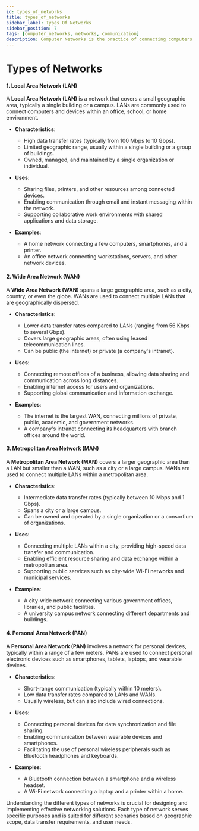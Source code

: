 ```yaml
---
id: types_of_networks
title: types_of_networks
sidebar_label: Types Of Networks
sidebar_position: 7
tags: [computer_networks, networks, communication]
description: Computer Networks is the practice of connecting computers and other devices to share resources and information. This section covers fundamental concepts, protocols, and technologies that form the backbone of network communication.
---
```

# Types of Networks

#### 1. Local Area Network (LAN)

A **Local Area Network (LAN)** is a network that covers a small geographic area, typically a single building or a campus. LANs are commonly used to connect computers and devices within an office, school, or home environment. 

- **Characteristics**:
  - High data transfer rates (typically from 100 Mbps to 10 Gbps).
  - Limited geographic range, usually within a single building or a group of buildings.
  - Owned, managed, and maintained by a single organization or individual.

- **Uses**:
  - Sharing files, printers, and other resources among connected devices.
  - Enabling communication through email and instant messaging within the network.
  - Supporting collaborative work environments with shared applications and data storage.

- **Examples**:
  - A home network connecting a few computers, smartphones, and a printer.
  - An office network connecting workstations, servers, and other network devices.

#### 2. Wide Area Network (WAN)

A **Wide Area Network (WAN)** spans a large geographic area, such as a city, country, or even the globe. WANs are used to connect multiple LANs that are geographically dispersed.

- **Characteristics**:
  - Lower data transfer rates compared to LANs (ranging from 56 Kbps to several Gbps).
  - Covers large geographic areas, often using leased telecommunication lines.
  - Can be public (the internet) or private (a company's intranet).

- **Uses**:
  - Connecting remote offices of a business, allowing data sharing and communication across long distances.
  - Enabling internet access for users and organizations.
  - Supporting global communication and information exchange.

- **Examples**:
  - The internet is the largest WAN, connecting millions of private, public, academic, and government networks.
  - A company's intranet connecting its headquarters with branch offices around the world.

#### 3. Metropolitan Area Network (MAN)

A **Metropolitan Area Network (MAN)** covers a larger geographic area than a LAN but smaller than a WAN, such as a city or a large campus. MANs are used to connect multiple LANs within a metropolitan area.

- **Characteristics**:
  - Intermediate data transfer rates (typically between 10 Mbps and 1 Gbps).
  - Spans a city or a large campus.
  - Can be owned and operated by a single organization or a consortium of organizations.

- **Uses**:
  - Connecting multiple LANs within a city, providing high-speed data transfer and communication.
  - Enabling efficient resource sharing and data exchange within a metropolitan area.
  - Supporting public services such as city-wide Wi-Fi networks and municipal services.

- **Examples**:
  - A city-wide network connecting various government offices, libraries, and public facilities.
  - A university campus network connecting different departments and buildings.

#### 4. Personal Area Network (PAN)

A **Personal Area Network (PAN)** involves a network for personal devices, typically within a range of a few meters. PANs are used to connect personal electronic devices such as smartphones, tablets, laptops, and wearable devices.

- **Characteristics**:
  - Short-range communication (typically within 10 meters).
  - Low data transfer rates compared to LANs and WANs.
  - Usually wireless, but can also include wired connections.

- **Uses**:
  - Connecting personal devices for data synchronization and file sharing.
  - Enabling communication between wearable devices and smartphones.
  - Facilitating the use of personal wireless peripherals such as Bluetooth headphones and keyboards.

- **Examples**:
  - A Bluetooth connection between a smartphone and a wireless headset.
  - A Wi-Fi network connecting a laptop and a printer within a home.

Understanding the different types of networks is crucial for designing and implementing effective networking solutions. Each type of network serves specific purposes and is suited for different scenarios based on geographic scope, data transfer requirements, and user needs.
